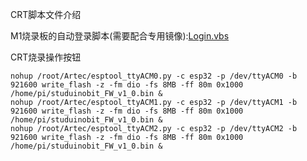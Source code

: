 CRT脚本文件介绍

M1烧录板的自动登录脚本(需要配合专用镜像):[Login.vbs](/Artec/Login.vbs)


CRT烧录操作按钮
```
nohup /root/Artec/esptool_ttyACM0.py -c esp32 -p /dev/ttyACM0 -b 921600 write_flash -z -fm dio -fs 8MB -ff 80m 0x1000 /home/pi/studuinobit_FW_v1_0.bin &  
nohup /root/Artec/esptool_ttyACM1.py -c esp32 -p /dev/ttyACM1 -b 921600 write_flash -z -fm dio -fs 8MB -ff 80m 0x1000 /home/pi/studuinobit_FW_v1_0.bin &
nohup /root/Artec/esptool_ttyACM2.py -c esp32 -p /dev/ttyACM2 -b 921600 write_flash -z -fm dio -fs 8MB -ff 80m 0x1000 /home/pi/studuinobit_FW_v1_0.bin &
```